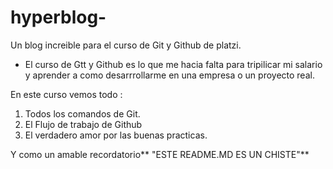 # hyperblog-
Un blog increible para el curso de Git y Github de platzi.

- El curso de Gtt y Github es lo que me hacia falta para tripilicar mi salario y aprender a como desarrrollarme en una empresa o un proyecto real.

En este curso vemos todo :
1. Todos los comandos de Git.
2. El Flujo de trabajo de Github
3. El verdadero amor por las buenas practicas.

Y como un amable recordatorio** "ESTE README.MD ES UN CHISTE"**
